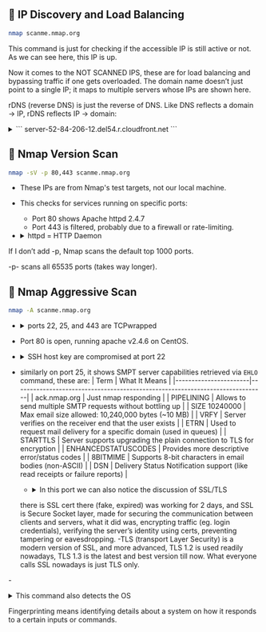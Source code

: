 ##  🔢 IP Discovery and Load Balancing
```bash
nmap scanme.nmap.org
```
This command is just for checking if the accessible IP is still active or not. As we can see here, this IP is up.

Now it comes to the NOT SCANNED IPS, these are for load balancing and bypassing traffic if one gets overloaded. The domain name doesn’t just point to a single IP; it maps to multiple servers whose IPs are shown here.

rDNS (reverse DNS) is just the reverse of DNS. Like DNS reflects a domain → IP, rDNS reflects IP → domain:
<details>
<summary>
``` 
server-52-84-206-12.del54.r.cloudfront.net
```
</summary>

**server-52-84-206-12**: just the formatted IP
**del54**: possibly Delhi region (del) + some node code (54)
**r**: not totally sure, maybe "redundancy" or sub-region indicator
**cloudfront.net**: CDN provider by AWS

*CDN* is a service that delivers cached/static data (HTML/images/scripts) to users from physical locations closer to them.
</details>

## 🔢 Nmap Version Scan
```bash
nmap -sV -p 80,443 scanme.nmap.org
```
- These IPs are from Nmap's test targets, not our local machine.

- This checks for services running on specific ports:
    * Port 80 shows Apache httpd 2.4.7
    * Port 443 is filtered, probably due to a firewall or rate-limiting.

- <details> <summary>httpd = HTTP Daemon </summary>
    this tells us that apache is readily available in the background and can be accessed any time, this helps us to understand the logs (records of events happening on system, server, web, application), keeps official records of commonly known vuln and tools outputs.
</details>

If I don’t add -p, Nmap scans the default top 1000 ports.

-p- scans all 65535 ports (takes way longer).


## 🔢 Nmap Aggressive Scan
```bash
nmap -A scanme.nmap.org
```
- <details> <summary> ports 22, 25, and 443 are TCPwrapped </summary>
    TCPwrapped means the service probe is actively rejected (server likely sends a RST (reset) packet instead of SYN_ACK(aknowledgement)), the service closes the connection immediately as soon as the RST packet is reported.
</details>

- Port 80 is open, running apache v2.4.6 on CentOS.

- <details> <summary> SSH host key are compromised at port 22 </summary>
    * Sometimes before the RST packet reaches, some information is leaked, here the SSH host key is leaked through.
    * ```bash
        2048 48:e0:c6:cd:14:00:00:db:b6:b0:3d:f2:0a:2a:3b:6d (RSA)
      ```
        - here 2048 is the bit length of the key.
        - 48:e0:c6...... is the fingerprint (hash of the public key)
        - RSA is the encryption algorithm used by the key
    * There are two more encryption algorithm used, these are ECDSA(Elliptic Curve Digital Signature Algorithm (faster, modern)) and ED25519 (this is a super fast upgrade from RSA with better security).
</details>

- similarly on port 25, it shows SMPT server capabilities retrieved via ```EHLO``` command, these are:
    | Term                  | What It Means                                                                |
    |-----------------------|------------------------------------------------------------------------------|
    | ack.nmap.org          | Just nmap responding                                                         |
    | PIPELINING            | Allows to send multiple SMTP requests without bottling up                    |
    | SIZE 10240000         | Max email size allowed: 10,240,000 bytes (~10 MB)                            |
    | VRFY                  | Server verifies on the receiver end that the user exists                     |
    | ETRN                  | Used to request mail delivery for a specific domain (used in queues)         |
    | STARTTLS              | Server supports upgrading the plain connection to TLS for encryption         |
    | ENHANCEDSTATUSCODES   | Provides more descriptive error/status codes                                 |
    | 8BITMIME              | Supports 8-bit characters in email bodies (non-ASCII)                        |
    | DSN                   | Delivery Status Notification support (like read receipts or failure reports) |

    * <details> <summary> In this port we can also notice the discussion of SSL/TLS </summary>
    there is SSL cert there (fake, expired) was working for 2 days, and SSL is Secure Socket layer, made for securing the communication between clients and servers, what it did was, encrypting traffic (eg. login credentials), verifying the server’s identity using certs, preventing tampering or eavesdropping.
        -TLS (transport Layer Security) is a modern version of SSL, and more advanced, TLS 1.2 is used readily nowadays, TLS 1.3 is the latest and best version till now.
        What everyone calls SSL nowadays is just TLS only.
    </details>

-<details> <summary> This command also detects the OS </summary>
    * A Oracle Virtual Box, with surety of 86%, QEMU (quick emulator) us just a free open-source machine. (This recognition helps us know that the system is virtualized and can be used further for fingerprinting)
</details>

Fingerprinting means identifying details about a system on how it responds to a certain inputs or commands.
